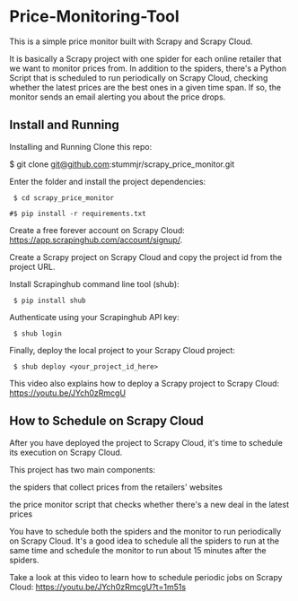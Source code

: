 # Price-Monitoring-Tool
This is a simple price monitor built with Scrapy and Scrapy Cloud.

It is basically a Scrapy project with one spider for each online retailer that we want to monitor prices from. 
In addition to the spiders, there's a Python Script that is scheduled to run periodically on Scrapy Cloud, checking whether the latest 
prices are the best ones in a given time span. If so, the monitor sends an email alerting you about the price drops.

## Install and Running
Installing and Running
Clone this repo:

 $ git clone git@github.com:stummjr/scrapy_price_monitor.git

Enter the folder and install the project dependencies:
```
 $ cd scrapy_price_monitor
 ```
 ```
 #$ pip install -r requirements.txt
```
Create a free forever account on Scrapy Cloud: https://app.scrapinghub.com/account/signup/.

Create a Scrapy project on Scrapy Cloud and copy the project id from the project URL.

Install Scrapinghub command line tool (shub):
```
 $ pip install shub
```
Authenticate using your Scrapinghub API key:
```
 $ shub login
```
Finally, deploy the local project to your Scrapy Cloud project:
```
 $ shub deploy <your_project_id_here>
```
This video also explains how to deploy a Scrapy project to Scrapy Cloud: https://youtu.be/JYch0zRmcgU


## How to Schedule on Scrapy Cloud

After you have deployed the project to Scrapy Cloud, it's time to schedule its execution on Scrapy Cloud.

This project has two main components:

the spiders that collect prices from the retailers' websites

the price monitor script that checks whether there's a new deal in the latest prices

You have to schedule both the spiders and the monitor to run periodically on Scrapy Cloud. It's a good idea to schedule all the spiders to run at the same time and schedule the monitor to run about 15 minutes after the spiders.

Take a look at this video to learn how to schedule periodic jobs on Scrapy Cloud: https://youtu.be/JYch0zRmcgU?t=1m51s

